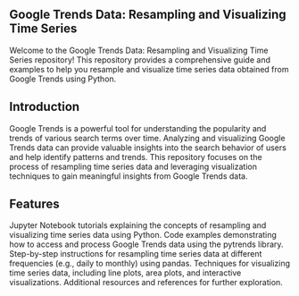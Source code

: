 ## Google Trends Data: Resampling and Visualizing Time Series

Welcome to the Google Trends Data: Resampling and Visualizing Time Series repository! This repository provides a comprehensive guide and examples to help you resample and visualize time series data obtained from Google Trends using Python.

## Introduction
Google Trends is a powerful tool for understanding the popularity and trends of various search terms over time. Analyzing and visualizing Google Trends data can provide valuable insights into the search behavior of users and help identify patterns and trends. This repository focuses on the process of resampling time series data and leveraging visualization techniques to gain meaningful insights from Google Trends data.

## Features
Jupyter Notebook tutorials explaining the concepts of resampling and visualizing time series data using Python.
Code examples demonstrating how to access and process Google Trends data using the pytrends library.
Step-by-step instructions for resampling time series data at different frequencies (e.g., daily to monthly) using pandas.
Techniques for visualizing time series data, including line plots, area plots, and interactive visualizations.
Additional resources and references for further exploration.